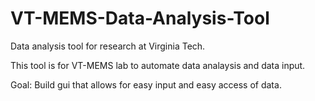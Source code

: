 # VT-MEMS-Data-Analysis-Tool
Data analysis tool for research at Virginia Tech.

This tool is for VT-MEMS lab to automate data analaysis and data input.

Goal: Build gui that allows for easy input and easy access of data. 
